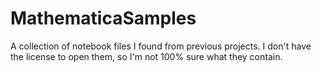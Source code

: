 # MathematicaSamples
A collection of notebook files I found from previous projects. I don't have the license to open them, so I'm not 100% sure what they contain. 
